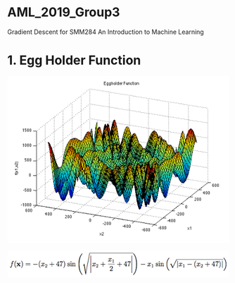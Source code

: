 # AML_2019_Group3
Gradient Descent for SMM284 An Introduction to Machine Learning 

# 1. Egg Holder Function
<p align="center">
  <img src="egg.png"/ alt="Egg Holder graph">
</p>

<p aling="center">
  <img src="egg2.png"/ alt="Egg Holder function">
</p>
